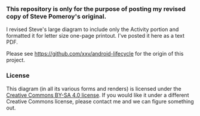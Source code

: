 ### This repository is only for the purpose of posting my revised copy of Steve Pomeroy's original.

I revised Steve's large diagram to include only the Activity portion and formatted it for letter size one-page printout. I've posted it here as a text PDF.

Please see https://github.com/xxv/android-lifecycle for the origin of this project.

### License

This diagram (in all its various forms and renders) is licensed under the
[Creative Commons BY-SA 4.0 license][CC-BY-SA]. If you would like it under a
different Creative Commons license, please contact me and we can figure
something out.

[Dia]: http://dia-installer.de/
[Inkscape]: http://inkscape.org/
[PDF]: complete_android_fragment_lifecycle.pdf
[SVG]: complete_android_fragment_lifecycle.svg
[CC-BY-SA]: https://creativecommons.org/licenses/by-sa/4.0/
